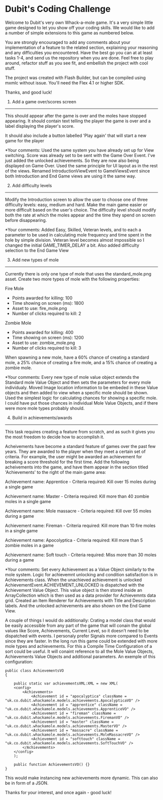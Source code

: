 Dubit's Coding Challenge
========================

Welcome to Dubit's very own Whack-a-mole game. It's a very simple little game designed to let you show off your coding skills. We would like to add a number of simple extensions to this game as numbered below.

You are strongly encouraged to add any comments about your implementation of a feature to the related section, explaining your reasoning and any difficulties you encountered. Have the best go you can at at least tasks 1-4, and send us the repository when you are done. Feel free to play around, refactor stuff as you see fit, and embellish the project with cool stuff.

The project was created with Flash Builder, but can be compiled using mxmlc without issue. You'll need the Flex 4.1 or higher SDK.

Thanks, and good luck!

1. Add a game over/scores screen
--------------------------------

This should appear after the game is over and the moles have stopped appearing. It should contain text telling the player the game is over and a label displaying the player's score.

It should also include a button labelled 'Play again' that will start a new game for the player



*Your comments:
Used the same system you have already set up for View switching. Score was already set to be sent with the Game Over Event. I've just added the unlocked achievements. So they are now also being displayed on Game Over.
Used the same principle for UI layout as in the rest of the views. 
Renamed IntroductionViewEvent to GameViewsEvent since both Introduction and End Game views are using it the same way.





2. Add difficulty levels
------------------------

Modify the Introduction screen to allow the user to choose one of three difficulty levels: easy, medium and hard. Make the main game easier or more difficult based on the user's choice. The difficulty level should modify both the rate at which the moles appear and the time they spend on screen before disappearing.



*Your comments:
Added Easy, Skilled, Veteran levels, and to each a parameter to be used in calculating mole frequency and time spent in the hole by simple division.
Veteran level becomes almost impossible so I changed the initial GAME_TIMER_DELAY a bit.
Also added difficulty selection to the End Game View






3. Add new types of mole
------------------------

Currently there is only one type of mole that uses the standard_mole.png asset. Create two more types of mole with the following properties:

Fire Mole
* Points awarded for killing: 100
* Time showing on screen (ms): 1800
* Asset to use: fire_mole.png
* Number of clicks required to kill: 2

Zombie Mole
* Points awarded for killing: 400
* Time showing on screen (ms): 1200
* Asset to use: zombie_mole.png
* Number of clicks required to kill: 3

When spawning a new mole, have a 60% chance of creating a standard mole, a 25% chance of creating a fire mole, and a 15% chance of creating a zombie mole.



*Your comments:
Every new type of mole value object extends the Standard mole Value Object and then sets the parameters for every mole individualy. 
Moved Image location information to be embeded in these Value objects and then added to view when a specific mole should be shown.
Used the simplest logic for calculating chances for showing a specific mole. I could have put those chances in individual Mole Value Objects, and if there were more mole types probably should.





4. Build in achievements/awards
-------------------------------

This task requires creating a feature from scratch, and as such it gives you the most freedom to decide how to accomplish it.

Acheivements have become a standard feature of games over the past few years. They are awarded to the player when they meet a certain set of criteria. For example, the user might be awarded an achievement for breaking a score threshold for the first time. Add the following acheivements into the game, and have them appear in the section titled 'Achievements' to the right of the main game area:


Achievement name: Apprentice - 
Criteria required: Kill over 15 moles during a single game

Achievement name: Master - 
Criteria required: Kill more than 40 zombie moles in a single game

Achievement name: Mole massacre - 
Criteria required: Kill over 55 moles during a game

Achievement name: Fireman - 
Criteria required: Kill more than 10 fire moles in a single game

Achievement name: Apocolyptica - 
Criteria required: Kill more than 5 zombie moles in a game

Achievement name: Soft touch - 
Criteria required: Miss more than 30 moles during a game



*Your comments:
Set every Achievement as a Value Object similarly to the mole system.
Logic for achievemnt unlocking and condition satisfaction is in Achievements class. 
When the unachieved achievement is unlocked AchievementEvent.ACHIEVEMENT_UNLOCKED is dispatched with the Achievement Value Object. This value object is then stored inside an ArrayCollection which is then used as a data provider for Achievemnts data grid.
Created an Item Renderer for Achievements with Title and Description labels. And the unlocked achievements are also shown on the End Game View.

A couple of things I would do additionally:
Crating a model class that would be easily accessible from any part of the game that will conain the global values like Score, Achievements, Current Level, so it doesn't need to be dispatched with events.
I personaly prefer Signals more compared to Events since they are faster.
In the long run this game could be extended with more mole types and achievements. For this a Compile Time Configuration of a sort could be useful. It will conaint reference to all the Mole Value Objects, Achievements Value Objects and additional parameters.
An exemple of this configuration:

	public class AchievementsVO 
	{
		
		public static var achievementsXML:XML = new XML(
		<config>
			<Achievements>
				<Achievement id = "apocalyptica" className = "uk.co.dubit.whackamole.models.achievements.ApocalypticaVO" />
				<Achievement id = "apprentice" className = "uk.co.dubit.whackamole.models.achievements.ApprenticeVO" />
				<Achievement id = "fireman" className = "uk.co.dubit.whackamole.models.achievements.FiremanVO" />
				<Achievement id = "master" className = "uk.co.dubit.whackamole.models.achievements.MasterVO" />
				<Achievement id = "massacre" className = "uk.co.dubit.whackamole.models.achievements.MoleMassacreVO" />
				<Achievement id = "softtouch" className = "uk.co.dubit.whackamole.models.achievements.SoftTouchVO" />
			</Achievements>
		</config>
		);
		
		public function AchievementsVO() {}
	}

This would make instancing new achievements more dynamic. This can also be in form of a JSON.






Thanks for your interest, and once again - good luck!